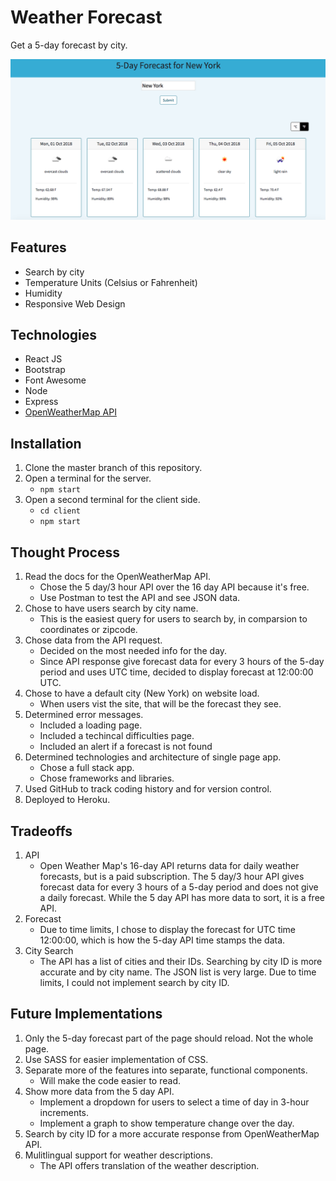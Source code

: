 # Weather Forecast

Get a 5-day forecast by city.

<img src="./screenshots/weather-1.png" alt="Weather screenshot">

## Features

* Search by city
* Temperature Units (Celsius or Fahrenheit)
* Humidity
* Responsive Web Design 

## Technologies

* React JS
* Bootstrap
* Font Awesome
* Node
* Express
* [OpenWeatherMap API](https://openweathermap.org/api)

## Installation

1. Clone the master branch of this repository.
2. Open a terminal for the server.
    * `npm start`
3. Open a second terminal for the client side.
    * `cd client`
    * `npm start`

## Thought Process

1. Read the docs for the OpenWeatherMap API.
    * Chose the 5 day/3 hour API over the 16 day API because it's free.
    * Use Postman to test the API and see JSON data.
2. Chose to have users search by city name.
    * This is the easiest query for users to search by, in comparsion to coordinates or zipcode.
3. Chose data from the API request.
    * Decided on the most needed info for the day.
    * Since API response give forecast data for every 3 hours of the 5-day period and uses UTC time, decided to display forecast at 12:00:00 UTC.
4. Chose to have a default city (New York) on website load.
    * When users vist the site, that will be the forecast they see. 
5. Determined error messages.
    * Included a loading page.
    * Included a techincal difficulties page.
    * Included an alert if a forecast is not found
6. Determined technologies and architecture of single page app.
    * Chose a full stack app.
    * Chose frameworks and libraries.
7. Used GitHub to track coding history and for version control.
8. Deployed to Heroku.

## Tradeoffs 

1. API
    * Open Weather Map's 16-day API returns data for daily weather forecasts, but is a paid subscription. The 5 day/3 hour API gives forecast data for every 3 hours of a 5-day period and does not give a daily forecast. While the 5 day API has more data to sort, it is a free API.
2. Forecast
    * Due to time limits, I chose to display the forecast for UTC time 12:00:00, which is how the 5-day API time stamps the data.
3. City Search
    * The API has a list of cities and their IDs. Searching by city ID is more accurate and by city name. The JSON list is very large. Due to time limits, I could not implement search by city ID.

## Future Implementations

1. Only the 5-day forecast part of the page should reload. Not the whole page.
2. Use SASS for easier implementation of CSS.
3. Separate more of the features into separate, functional components.
    * Will make the code easier to read.
4. Show more data from the 5 day API.
    * Implement a dropdown for users to select a time of day in 3-hour increments.
    * Implement a graph to show temperature change over the day.
5. Search by city ID for a more accurate response from OpenWeatherMap API.
6. Mulitlingual support for weather descriptions.
    * The API offers translation of the weather description.